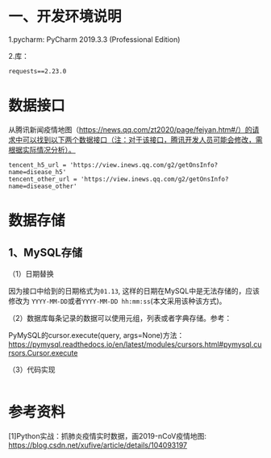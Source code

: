 # 一、开发环境说明

1.pycharm: PyCharm 2019.3.3 (Professional Edition)

2.库：

```
requests==2.23.0
```

# 数据接口

从腾讯新闻疫情地图（https://news.qq.com/zt2020/page/feiyan.htm#/）的请求中可以找到以下两个数据接口（注：对于该接口，腾讯开发人员可能会修改，需根据实际情况分析）。

```
tencent_h5_url = 'https://view.inews.qq.com/g2/getOnsInfo?name=disease_h5'
tencent_other_url = 'https://view.inews.qq.com/g2/getOnsInfo?name=disease_other'
```

# 数据存储

##  1、MySQL存储

（1）日期替换

因为接口中给到的日期格式为`01.13`, 这样的日期在MySQL中是无法存储的，应该修改为 `YYYY-MM-DD`或者`YYYY-MM-DD hh:mm:ss`(本文采用该种该方式)。

（2）数据库每条记录的数据可以使用元组，列表或者字典存储。参考：

PyMySQL的cursor.execute(query, args=None)方法：https://pymysql.readthedocs.io/en/latest/modules/cursors.html#pymysql.cursors.Cursor.execute

（3）代码实现

```

```







# 参考资料

[1]Python实战：抓肺炎疫情实时数据，画2019-nCoV疫情地图: https://blog.csdn.net/xufive/article/details/104093197